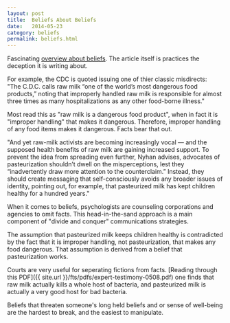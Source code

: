 ```yaml
---
layout: post
title:  Beliefs About Beliefs
date:   2014-05-23
category: beliefs
permalink: beliefs.html
---
```

Fascinating [overview about beliefs][beliefs]. The article itself is practices the deception it is writing about.

For example, the CDC is quoted issuing one of thier classic misdirects: <br />
"The C.D.C. calls raw milk “one of the world’s most dangerous food products,” noting that improperly handled raw milk is responsible for almost three times as many hospitalizations as any other food-borne illness."

Most read this as "raw milk is a dangerous food product", when in fact it is "improper handling" that makes it dangerous. Therefore, improper handling of any food items makes it dangerous. Facts bear that out.

"And yet raw-milk activists are becoming increasingly vocal &mdash; and the supposed health benefits of raw milk are gaining increased support. To prevent the idea from spreading even further, Nyhan advises, advocates of pasteurization shouldn’t dwell on the misperceptions, lest they “inadvertently draw more attention to the counterclaim.” Instead, they should create messaging that self-consciously avoids any broader issues of identity, pointing out, for example, that pasteurized milk has kept children healthy for a hundred years."

When it comes to beliefs, psychologists are counseling corporations and agencies to omit facts. This head-in-the-sand approach is a main component of "divide and conquer" communications strategies.

The assumption that pasteurized milk keeps children healthy is contradicted by the fact that it is improper handling, not pasteurization, that makes any food dangerous. That assumption is derived from a belief that pasteurization works.

Courts are very useful for seperating fictions from facts. [Reading through this PDF]({{ site.url }}/fts/pdfs/expert-testimony-0508.pdf) one finds that raw milk actually kills a whole host of bacteria, and pasteurized milk is actually a very good host for bad bacteria.

Beliefs that threaten someone's long held beliefs and or sense of well-being are the hardest to break, and the easiest to manipulate.

[beliefs]: http://www.newyorker.com/online/blogs/mariakonnikova/2014/05/why-do-people-persist-in-believing-things-that-just-arent-true.html
